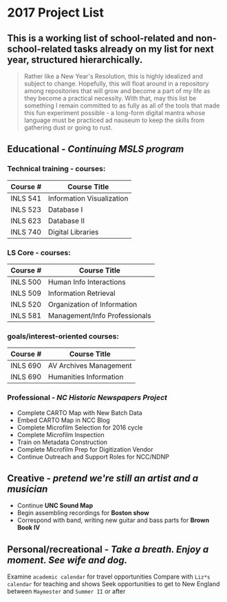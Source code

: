 # 2017 Project List

## This is a working list of school-related and non-school-related tasks already on my list for next year, structured hierarchically.

> Rather like a New Year's Resolution, this is highly idealized and subject to change. Hopefully, this will float around in a repository among repositories that will grow and become a part of my life as they become a practical necessity. With that, may this list be something I remain committed to as fully as all of the tools that made this fun experiment possible - a long-form digital mantra whose language must be practiced ad nauseum to keep the skills from gathering dust or going to rust. 

## Educational - *Continuing MSLS program*

### Technical training - courses:
|Course #| Course Title                 |
|---|---|
|INLS 541| Information Visualization    |
|INLS 523| Database I                   |
|INLS 623| Database II                  |
|INLS 740| Digital Libraries            | 

### LS Core - courses:   
|Course #| Course Title                 |
|---|---|
|INLS 500| Human Info Interactions      |
|INLS 509| Information Retrieval        |
|INLS 520| Organization of Information  |
|INLS 581| Management/Info Professionals|

### goals/interest-oriented courses:   
|Course #| Course Title                 |
|---|---|
|INLS 690| AV Archives Management       |
|INLS 690| Humanities Information       |


### Professional - *NC Historic Newspapers Project*
- Complete CARTO Map with New Batch Data
- Embed CARTO Map in NCC Blog
- Complete Microfilm Selection for 2016 cycle
- Complete Microfilm Inspection
- Train on Metadata Construction
- Complete Microfilm Prep for Digitization Vendor
- Continue Outreach and Support Roles for NCC/NDNP

## Creative - *pretend we're still an artist and a musician*
- Continue **UNC Sound Map**
- Begin assembling recordings for **Boston show**
- Correspond with band, writing new guitar and bass parts for **Brown Book IV**

## Personal/recreational - *Take a breath. Enjoy a moment. See wife and dog.*
Examine `academic calendar` for travel opportunities
Compare with `Liz*s calendar` for teaching and shows
Seek opportunities to get to New England between `Maymester` and `Summer II` or after
